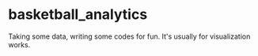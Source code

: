 # basketball_analytics
Taking some data, writing some codes for fun. It's usually for visualization works.
